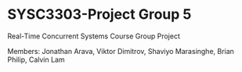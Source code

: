 # SYSC3303-Project Group 5
Real-Time Concurrent Systems Course Group Project

Members: Jonathan Arava, Viktor Dimitrov, Shaviyo Marasinghe, Brian Philip, Calvin Lam
